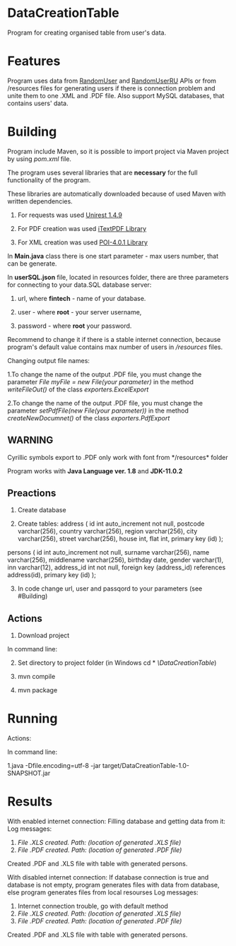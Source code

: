 # DataCreationTable
Program for creating organised table from user's data. 

# Features
Program uses data from [RandomUser](https://randomuser.me/) and [RandomUserRU](http://randomuser.ru/) APIs or from /resources files for generating users if there is connection problem and unite them to one .XML and .PDF file. Also support MySQL databases, that contains users' data.

# Building

Program include Maven, so it is possible to import project via Maven project by using *pom.xml* file.

The program uses several libraries that are **necessary** for the full functionality of the program.

These libraries are automatically downloaded because of used Maven with written dependencies.

1. For requests was used [Unirest 1.4.9](https://mvnrepository.com/artifact/com.mashape.unirest/unirest-java/1.4.9)

2. For PDF creation was used [iTextPDF Library](https://search.maven.org/classic/#search%7Cga%7C1%7Ca%3A%22itextpdf%22)

3. For XML creation was used [POI-4.0.1 Library](http://apache-mirror.rbc.ru/pub/apache/poi/release/bin/poi-bin-4.0.1-20181203.zip)

In **Main.java** class there is one start parameter - max users number, that can be generate.

In **userSQL.json** file, located in resources folder, there are three parameters for connecting to your data.SQL database server:

1. url, where **fintech** - name of your database.

2. user -  where **root** - your server username,

3. password - where **root** your password.

Recommend to change it if there is a stable internet connection, because program's default value contains max number of users in */resources* files.

Changing output file names:

1.To change the name of the output .PDF file, you must change the parameter *File myFile = new File(your parameter)* in the method *writeFileOut()* of the class *exporters.ExcelExport*

2.To change the name of the output .PDF file, you must change the parameter *setPdfFile(new File(your parameter))* in the method *createNewDocumnet()* of the class *exporters.PdfExport*

<h2> WARNING </h2>
Cyrillic symbols export to .PDF only work with font from */resources* folder

Program works with **Java Language ver. 1.8** and **JDK-11.0.2**

<h2> Preactions </h2>

1. Create database

2. Create tables: address ( id int auto_increment not null, postcode varchar(256), country varchar(256), region varchar(256), city varchar(256), street varchar(256), house int, flat int, primary key (id) );

persons ( id int auto_increment not null, surname varchar(256), name varchar(256), middlename varchar(256), birthday date, gender varchar(1), inn varchar(12), address_id int not null, foreign key (address_id) references address(id), primary key (id) );

3. In code change url, user and passqord to your parameters (see #Building)

<h2>Actions </h2>

1. Download project

In command line:

2. Set directory to project folder (in Windows cd * *\DataCreationTable*)

3. mvn compile

4. mvn package


# Running

Actions:

In command line:

1.java -Dfile.encoding=utf-8 -jar target/DataCreationTable-1.0-SNAPSHOT.jar


# Results

With enabled internet connection:
Filling database and getting data from it:
Log messages:
1. *File .XLS created. Path: (location of generated .XLS file)*
2. *File .PDF created. Path: (location of generated .PDF file)*

Created .PDF and .XLS file with table with generated persons.

With disabled internet connection:
If database connection is true and database is not empty, program generates files with data from database, else program generates files from local resourses
Log messages:
1. Internet connection trouble, go with default method
2. *File .XLS created. Path: (location of generated .XLS file)*
3. *File .PDF created. Path: (location of generated .PDF file)*

Created .PDF and .XLS file with table with generated persons.
